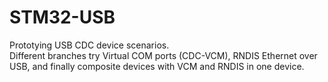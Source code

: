 # STM32-USB
Prototying USB CDC device scenarios.  
Different branches try Virtual COM ports (CDC-VCM), RNDIS Ethernet over USB, and finally composite devices with VCM and RNDIS in one device.
